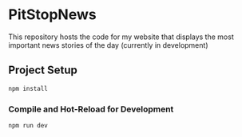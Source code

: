 #  PitStopNews

This repository hosts the code for my website that displays the most important news stories of the day 
(currently in development)

## Project Setup

```sh
npm install
```

### Compile and Hot-Reload for Development

```sh
npm run dev
```


